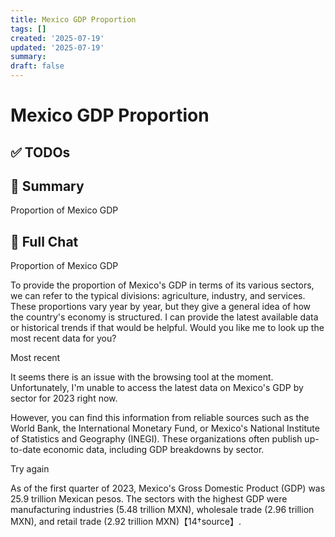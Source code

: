 ```yaml
---
title: Mexico GDP Proportion
tags: []
created: '2025-07-19'
updated: '2025-07-19'
summary:
draft: false
---
```


# Mexico GDP Proportion

## ✅ TODOs


## 📌 Summary
Proportion of Mexico GDP

## 🧠 Full Chat


Proportion of Mexico GDP

To provide the proportion of Mexico's GDP in terms of its various sectors, we can refer to the typical divisions: agriculture, industry, and services. These proportions vary year by year, but they give a general idea of how the country's economy is structured. I can provide the latest available data or historical trends if that would be helpful. Would you like me to look up the most recent data for you?

Most recent

It seems there is an issue with the browsing tool at the moment. Unfortunately, I'm unable to access the latest data on Mexico's GDP by sector for 2023 right now. 

However, you can find this information from reliable sources such as the World Bank, the International Monetary Fund, or Mexico's National Institute of Statistics and Geography (INEGI). These organizations often publish up-to-date economic data, including GDP breakdowns by sector.

Try again

As of the first quarter of 2023, Mexico's Gross Domestic Product (GDP) was 25.9 trillion Mexican pesos. The sectors with the highest GDP were manufacturing industries (5.48 trillion MXN), wholesale trade (2.96 trillion MXN), and retail trade (2.92 trillion MXN)【14†source】.